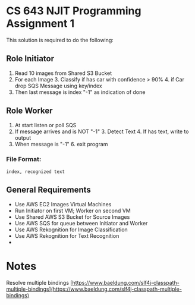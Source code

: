 # CS 643 NJIT Programming Assignment 1

This solution is required to do the following:

## Role Initiator

1. Read 10 images from Shared S3 Bucket
2. For each Image
   3. Classify if has car with confidence > 90%
   4. if Car drop SQS Message using key/index
5. Then last message is index "-1" as indication of done

## Role Worker

1. At start listen or poll SQS
2. If message arrives and is NOT "-1"
   3. Detect Text
   4. If has text, write to output
5. When message is "-1"
   6. exit program

### File Format:
```text
index, recognized text
```

## General Requirements
* Use AWS EC2 Images Virtual Machines
* Run Initiator on first VM; Worker on second VM
* Use Shared AWS S3 Bucket for Source Images
* Use AWS SQS for queue between Initiator and Worker
* Use AWS Rekognition for Image Classification
* Use AWS Rekognition for Text Recognition
* 


# Notes
Resolve multiple bindings [https://www.baeldung.com/slf4j-classpath-multiple-bindings](https://www.baeldung.com/slf4j-classpath-multiple-bindings)